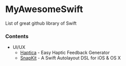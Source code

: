 # MyAwesomeSwift
List of great github library of Swift

### Contents

- UI/UX
  * [Haptica](https://github.com/efremidze/Haptica) - Easy Haptic Feedback Generator
  * [SnapKit](https://github.com/SnapKit/SnapKit) - A Swift Autolayout DSL for iOS & OS X 

